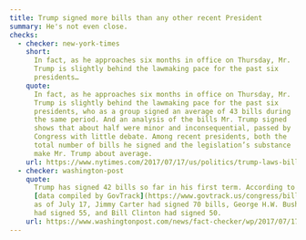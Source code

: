 ```yaml
---
title: Trump signed more bills than any other recent President
summary: He's not even close.
checks:
  - checker: new-york-times
    short:
      In fact, as he approaches six months in office on Thursday, Mr.
      Trump is slightly behind the lawmaking pace for the past six
      presidents…
    quote:
      In fact, as he approaches six months in office on Thursday, Mr.
      Trump is slightly behind the lawmaking pace for the past six
      presidents, who as a group signed an average of 43 bills during
      the same period. And an analysis of the bills Mr. Trump signed
      shows that about half were minor and inconsequential, passed by
      Congress with little debate. Among recent presidents, both the
      total number of bills he signed and the legislation’s substance
      make Mr. Trump about average.
    url: https://www.nytimes.com/2017/07/17/us/politics/trump-laws-bills.html
  - checker: washington-post
    quote:
      Trump has signed 42 bills so far in his first term. According to
      [data compiled by GovTrack](https://www.govtrack.us/congress/bills/statistics),
      as of July 17, Jimmy Carter had signed 70 bills, George H.W. Bush
      had signed 55, and Bill Clinton had signed 50.
    url: https://www.washingtonpost.com/news/fact-checker/wp/2017/07/17/no-president-trump-youve-havent-signed-more-bills-than-any-president/
---
```

